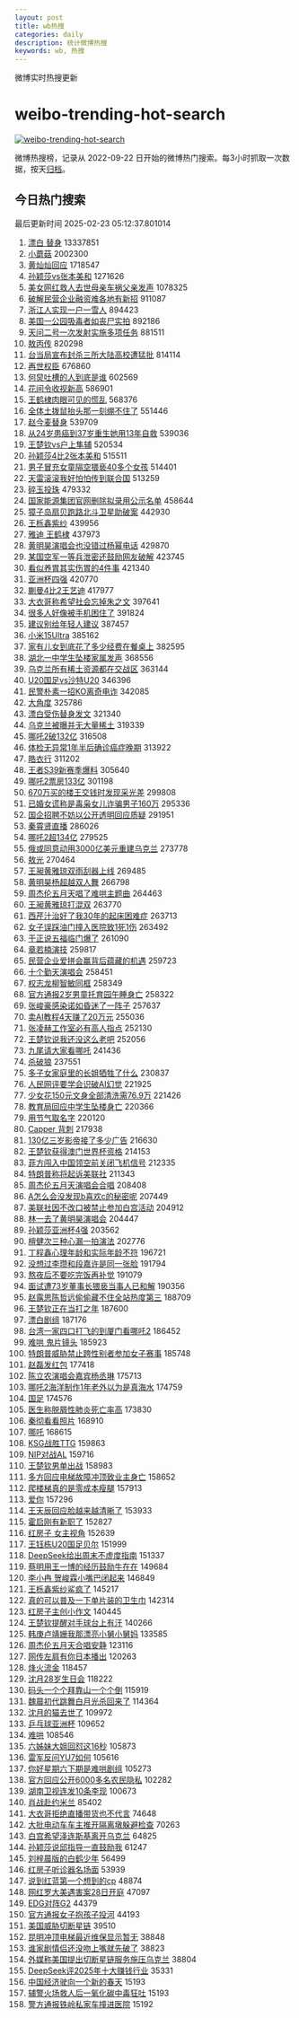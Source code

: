 ```yaml
---
layout: post
title: wb热搜
categories: daily
description: 统计微博热搜
keywords: wb, 热搜
---
```


微博实时热搜更新

# weibo-trending-hot-search

[![weibo-trending-hot-search](https://github.com/ameizi/weibo-trending-hot-search/actions/workflows/ci.yml/badge.svg)](https://github.com/ameizi/weibo-trending-hot-search/actions/workflows/ci.yml)

微博热搜榜，记录从 2022-09-22 日开始的微博热门搜索。每3小时抓取一次数据，按天[归档](./archives)。

## 今日热门搜索

<!-- BEGIN --> 
最后更新时间 2025-02-23 05:12:37.801014 
1. [漂白 替身](https://s.weibo.com/weibo?q=%E6%BC%82%E7%99%BD%20%E6%9B%BF%E8%BA%AB&t=31&band_rank=1&Refer=top) 13337851
1. [小蘑菇](https://s.weibo.com/weibo?q=%E5%B0%8F%E8%98%91%E8%8F%87&t=31&band_rank=1&Refer=top) 2002300
1. [黄灿灿回应](https://s.weibo.com/weibo?q=%23%E9%BB%84%E7%81%BF%E7%81%BF%E5%9B%9E%E5%BA%94%23&t=31&band_rank=1&Refer=top) 1718547
1. [孙颖莎vs张本美和](https://s.weibo.com/weibo?q=%23%E5%AD%99%E9%A2%96%E8%8E%8Evs%E5%BC%A0%E6%9C%AC%E7%BE%8E%E5%92%8C%23&t=31&band_rank=2&Refer=top) 1271626
1. [美女网红救人去世母亲车祸父亲发声](https://s.weibo.com/weibo?q=%23%E7%BE%8E%E5%A5%B3%E7%BD%91%E7%BA%A2%E6%95%91%E4%BA%BA%E5%8E%BB%E4%B8%96%E6%AF%8D%E4%BA%B2%E8%BD%A6%E7%A5%B8%E7%88%B6%E4%BA%B2%E5%8F%91%E5%A3%B0%23&t=31&band_rank=2&Refer=top) 1078325
1. [破解民营企业融资难各地有新招](https://s.weibo.com/weibo?q=%23%E7%A0%B4%E8%A7%A3%E6%B0%91%E8%90%A5%E4%BC%81%E4%B8%9A%E8%9E%8D%E8%B5%84%E9%9A%BE%E5%90%84%E5%9C%B0%E6%9C%89%E6%96%B0%E6%8B%9B%23&t=31&band_rank=3&Refer=top) 911087
1. [浙江人实现一户一雪人](https://s.weibo.com/weibo?q=%23%E6%B5%99%E6%B1%9F%E4%BA%BA%E5%AE%9E%E7%8E%B0%E4%B8%80%E6%88%B7%E4%B8%80%E9%9B%AA%E4%BA%BA%23&t=31&band_rank=4&Refer=top) 894423
1. [美国一公园吸毒者如丧尸实拍](https://s.weibo.com/weibo?q=%23%E7%BE%8E%E5%9B%BD%E4%B8%80%E5%85%AC%E5%9B%AD%E5%90%B8%E6%AF%92%E8%80%85%E5%A6%82%E4%B8%A7%E5%B0%B8%E5%AE%9E%E6%8B%8D%23&t=31&band_rank=2&Refer=top) 892186
1. [天问二号一次发射实施多项任务](https://s.weibo.com/weibo?q=%23%E5%A4%A9%E9%97%AE%E4%BA%8C%E5%8F%B7%E4%B8%80%E6%AC%A1%E5%8F%91%E5%B0%84%E5%AE%9E%E6%96%BD%E5%A4%9A%E9%A1%B9%E4%BB%BB%E5%8A%A1%23&t=31&band_rank=3&Refer=top) 881511
1. [敖丙传](https://s.weibo.com/weibo?q=%E6%95%96%E4%B8%99%E4%BC%A0&t=31&band_rank=4&Refer=top) 820298
1. [台当局宣布封杀三所大陆高校遭猛批](https://s.weibo.com/weibo?q=%23%E5%8F%B0%E5%BD%93%E5%B1%80%E5%AE%A3%E5%B8%83%E5%B0%81%E6%9D%80%E4%B8%89%E6%89%80%E5%A4%A7%E9%99%86%E9%AB%98%E6%A0%A1%E9%81%AD%E7%8C%9B%E6%89%B9%23&t=31&band_rank=5&Refer=top) 814114
1. [再世权臣](https://s.weibo.com/weibo?q=%E5%86%8D%E4%B8%96%E6%9D%83%E8%87%A3&t=31&band_rank=5&Refer=top) 676860
1. [何炅吐槽的人到底是谁](https://s.weibo.com/weibo?q=%E4%BD%95%E7%82%85%E5%90%90%E6%A7%BD%E7%9A%84%E4%BA%BA%E5%88%B0%E5%BA%95%E6%98%AF%E8%B0%81&t=31&band_rank=7&Refer=top) 602569
1. [花间令收视新高](https://s.weibo.com/weibo?q=%23%E8%8A%B1%E9%97%B4%E4%BB%A4%E6%94%B6%E8%A7%86%E6%96%B0%E9%AB%98%23&t=31&band_rank=7&Refer=top) 586901
1. [王鹤棣肉眼可见的慌乱](https://s.weibo.com/weibo?q=%E7%8E%8B%E9%B9%A4%E6%A3%A3%E8%82%89%E7%9C%BC%E5%8F%AF%E8%A7%81%E7%9A%84%E6%85%8C%E4%B9%B1&t=31&band_rank=8&Refer=top) 568376
1. [全体土拨鼠抬头那一刻绷不住了](https://s.weibo.com/weibo?q=%23%E5%85%A8%E4%BD%93%E5%9C%9F%E6%8B%A8%E9%BC%A0%E6%8A%AC%E5%A4%B4%E9%82%A3%E4%B8%80%E5%88%BB%E7%BB%B7%E4%B8%8D%E4%BD%8F%E4%BA%86%23&t=31&band_rank=10&Refer=top) 551446
1. [赵今麦替身](https://s.weibo.com/weibo?q=%E8%B5%B5%E4%BB%8A%E9%BA%A6%E6%9B%BF%E8%BA%AB&t=31&band_rank=4&Refer=top) 539709
1. [从24岁患癌到37岁重生她用13年自救](https://s.weibo.com/weibo?q=%23%E4%BB%8E24%E5%B2%81%E6%82%A3%E7%99%8C%E5%88%B037%E5%B2%81%E9%87%8D%E7%94%9F%E5%A5%B9%E7%94%A813%E5%B9%B4%E8%87%AA%E6%95%91%23&t=31&band_rank=8&Refer=top) 539036
1. [王楚钦vs户上隼辅](https://s.weibo.com/weibo?q=%23%E7%8E%8B%E6%A5%9A%E9%92%A6vs%E6%88%B7%E4%B8%8A%E9%9A%BC%E8%BE%85%23&t=31&band_rank=9&Refer=top) 520534
1. [孙颖莎4比2张本美和](https://s.weibo.com/weibo?q=%23%E5%AD%99%E9%A2%96%E8%8E%8E4%E6%AF%942%E5%BC%A0%E6%9C%AC%E7%BE%8E%E5%92%8C%23&t=31&band_rank=10&Refer=top) 515511
1. [男子冒充女童隔空猥亵40多个女孩](https://s.weibo.com/weibo?q=%23%E7%94%B7%E5%AD%90%E5%86%92%E5%85%85%E5%A5%B3%E7%AB%A5%E9%9A%94%E7%A9%BA%E7%8C%A5%E4%BA%B540%E5%A4%9A%E4%B8%AA%E5%A5%B3%E5%AD%A9%23&t=31&band_rank=11&Refer=top) 514401
1. [天雷滚滚我好怕怕传到联合国](https://s.weibo.com/weibo?q=%23%E5%A4%A9%E9%9B%B7%E6%BB%9A%E6%BB%9A%E6%88%91%E5%A5%BD%E6%80%95%E6%80%95%E4%BC%A0%E5%88%B0%E8%81%94%E5%90%88%E5%9B%BD%23&t=31&band_rank=12&Refer=top) 513259
1. [碎玉投珠](https://s.weibo.com/weibo?q=%E7%A2%8E%E7%8E%89%E6%8A%95%E7%8F%A0&t=31&band_rank=9&Refer=top) 479332
1. [国家能源集团官网删除拟录用公示名单](https://s.weibo.com/weibo?q=%23%E5%9B%BD%E5%AE%B6%E8%83%BD%E6%BA%90%E9%9B%86%E5%9B%A2%E5%AE%98%E7%BD%91%E5%88%A0%E9%99%A4%E6%8B%9F%E5%BD%95%E7%94%A8%E5%85%AC%E7%A4%BA%E5%90%8D%E5%8D%95%23&t=31&band_rank=1&Refer=top) 458644
1. [獐子岛扇贝跑路北斗卫星助破案](https://s.weibo.com/weibo?q=%23%E7%8D%90%E5%AD%90%E5%B2%9B%E6%89%87%E8%B4%9D%E8%B7%91%E8%B7%AF%E5%8C%97%E6%96%97%E5%8D%AB%E6%98%9F%E5%8A%A9%E7%A0%B4%E6%A1%88%23&t=31&band_rank=10&Refer=top) 442930
1. [王栎鑫紫纱](https://s.weibo.com/weibo?q=%E7%8E%8B%E6%A0%8E%E9%91%AB%E7%B4%AB%E7%BA%B1&t=31&band_rank=11&Refer=top) 439956
1. [雅迪 王鹤棣](https://s.weibo.com/weibo?q=%E9%9B%85%E8%BF%AA%20%E7%8E%8B%E9%B9%A4%E6%A3%A3&t=31&band_rank=13&Refer=top) 437973
1. [黄明昊演唱会也没错过杨幂电话](https://s.weibo.com/weibo?q=%E9%BB%84%E6%98%8E%E6%98%8A%E6%BC%94%E5%94%B1%E4%BC%9A%E4%B9%9F%E6%B2%A1%E9%94%99%E8%BF%87%E6%9D%A8%E5%B9%82%E7%94%B5%E8%AF%9D&t=31&band_rank=12&Refer=top) 429870
1. [某国空军一等兵泄密还鼓励网友破解](https://s.weibo.com/weibo?q=%23%E6%9F%90%E5%9B%BD%E7%A9%BA%E5%86%9B%E4%B8%80%E7%AD%89%E5%85%B5%E6%B3%84%E5%AF%86%E8%BF%98%E9%BC%93%E5%8A%B1%E7%BD%91%E5%8F%8B%E7%A0%B4%E8%A7%A3%23&t=31&band_rank=5&Refer=top) 423745
1. [看似养胃其实伤胃的4件事](https://s.weibo.com/weibo?q=%23%E7%9C%8B%E4%BC%BC%E5%85%BB%E8%83%83%E5%85%B6%E5%AE%9E%E4%BC%A4%E8%83%83%E7%9A%844%E4%BB%B6%E4%BA%8B%23&t=31&band_rank=2&Refer=top) 421340
1. [亚洲杯四强](https://s.weibo.com/weibo?q=%E4%BA%9A%E6%B4%B2%E6%9D%AF%E5%9B%9B%E5%BC%BA&t=31&band_rank=13&Refer=top) 420770
1. [蒯曼4比2王艺迪](https://s.weibo.com/weibo?q=%23%E8%92%AF%E6%9B%BC4%E6%AF%942%E7%8E%8B%E8%89%BA%E8%BF%AA%23&t=31&band_rank=14&Refer=top) 417977
1. [大衣哥称希望社会忘掉朱之文](https://s.weibo.com/weibo?q=%23%E5%A4%A7%E8%A1%A3%E5%93%A5%E7%A7%B0%E5%B8%8C%E6%9C%9B%E7%A4%BE%E4%BC%9A%E5%BF%98%E6%8E%89%E6%9C%B1%E4%B9%8B%E6%96%87%23&t=31&band_rank=14&Refer=top) 397641
1. [很多人好像被手机困住了](https://s.weibo.com/weibo?q=%23%E5%BE%88%E5%A4%9A%E4%BA%BA%E5%A5%BD%E5%83%8F%E8%A2%AB%E6%89%8B%E6%9C%BA%E5%9B%B0%E4%BD%8F%E4%BA%86%23&t=31&band_rank=15&Refer=top) 391824
1. [建议别给年轻人建议](https://s.weibo.com/weibo?q=%23%E5%BB%BA%E8%AE%AE%E5%88%AB%E7%BB%99%E5%B9%B4%E8%BD%BB%E4%BA%BA%E5%BB%BA%E8%AE%AE%23&t=31&band_rank=15&Refer=top) 387457
1. [小米15Ultra](https://s.weibo.com/weibo?q=%E5%B0%8F%E7%B1%B315Ultra&t=31&band_rank=16&Refer=top) 385162
1. [家有儿女到底花了多少经费在餐桌上](https://s.weibo.com/weibo?q=%23%E5%AE%B6%E6%9C%89%E5%84%BF%E5%A5%B3%E5%88%B0%E5%BA%95%E8%8A%B1%E4%BA%86%E5%A4%9A%E5%B0%91%E7%BB%8F%E8%B4%B9%E5%9C%A8%E9%A4%90%E6%A1%8C%E4%B8%8A%23&t=31&band_rank=16&Refer=top) 382595
1. [湖北一中学生坠楼家属发声](https://s.weibo.com/weibo?q=%23%E6%B9%96%E5%8C%97%E4%B8%80%E4%B8%AD%E5%AD%A6%E7%94%9F%E5%9D%A0%E6%A5%BC%E5%AE%B6%E5%B1%9E%E5%8F%91%E5%A3%B0%23&t=31&band_rank=17&Refer=top) 368556
1. [乌克兰所有稀土资源都在交战区](https://s.weibo.com/weibo?q=%23%E4%B9%8C%E5%85%8B%E5%85%B0%E6%89%80%E6%9C%89%E7%A8%80%E5%9C%9F%E8%B5%84%E6%BA%90%E9%83%BD%E5%9C%A8%E4%BA%A4%E6%88%98%E5%8C%BA%23&t=31&band_rank=18&Refer=top) 363144
1. [U20国足vs沙特U20](https://s.weibo.com/weibo?q=%23U20%E5%9B%BD%E8%B6%B3vs%E6%B2%99%E7%89%B9U20%23&t=31&band_rank=6&Refer=top) 346396
1. [民警朴素一招KO离奇电诈](https://s.weibo.com/weibo?q=%23%E6%B0%91%E8%AD%A6%E6%9C%B4%E7%B4%A0%E4%B8%80%E6%8B%9BKO%E7%A6%BB%E5%A5%87%E7%94%B5%E8%AF%88%23&t=31&band_rank=19&Refer=top) 342085
1. [大角度](https://s.weibo.com/weibo?q=%E5%A4%A7%E8%A7%92%E5%BA%A6&t=31&band_rank=20&Refer=top) 325786
1. [漂白受伤替身发文](https://s.weibo.com/weibo?q=%23%E6%BC%82%E7%99%BD%E5%8F%97%E4%BC%A4%E6%9B%BF%E8%BA%AB%E5%8F%91%E6%96%87%23&t=31&band_rank=21&Refer=top) 321340
1. [乌克兰被曝并无大量稀土](https://s.weibo.com/weibo?q=%23%E4%B9%8C%E5%85%8B%E5%85%B0%E8%A2%AB%E6%9B%9D%E5%B9%B6%E6%97%A0%E5%A4%A7%E9%87%8F%E7%A8%80%E5%9C%9F%23&t=31&band_rank=17&Refer=top) 319339
1. [哪吒2破132亿](https://s.weibo.com/weibo?q=%23%E5%93%AA%E5%90%922%E7%A0%B4132%E4%BA%BF%23&t=31&band_rank=7&Refer=top) 316508
1. [体检无异常1年半后确诊癌症晚期](https://s.weibo.com/weibo?q=%23%E4%BD%93%E6%A3%80%E6%97%A0%E5%BC%82%E5%B8%B81%E5%B9%B4%E5%8D%8A%E5%90%8E%E7%A1%AE%E8%AF%8A%E7%99%8C%E7%97%87%E6%99%9A%E6%9C%9F%23&t=31&band_rank=32&Refer=top) 313922
1. [皓衣行](https://s.weibo.com/weibo?q=%E7%9A%93%E8%A1%A3%E8%A1%8C&t=31&band_rank=8&Refer=top) 311202
1. [王者S39新赛季爆料](https://s.weibo.com/weibo?q=%23%E7%8E%8B%E8%80%85S39%E6%96%B0%E8%B5%9B%E5%AD%A3%E7%88%86%E6%96%99%23&t=31&band_rank=23&Refer=top) 305640
1. [哪吒2票房133亿](https://s.weibo.com/weibo?q=%23%E5%93%AA%E5%90%922%E7%A5%A8%E6%88%BF133%E4%BA%BF%23&t=31&band_rank=24&Refer=top) 301198
1. [670万买的楼王交钱时发现采光差](https://s.weibo.com/weibo?q=%23670%E4%B8%87%E4%B9%B0%E7%9A%84%E6%A5%BC%E7%8E%8B%E4%BA%A4%E9%92%B1%E6%97%B6%E5%8F%91%E7%8E%B0%E9%87%87%E5%85%89%E5%B7%AE%23&t=31&band_rank=45&Refer=top) 299808
1. [已婚女谎称是毒枭女儿诈骗男子160万](https://s.weibo.com/weibo?q=%23%E5%B7%B2%E5%A9%9A%E5%A5%B3%E8%B0%8E%E7%A7%B0%E6%98%AF%E6%AF%92%E6%9E%AD%E5%A5%B3%E5%84%BF%E8%AF%88%E9%AA%97%E7%94%B7%E5%AD%90160%E4%B8%87%23&t=31&band_rank=19&Refer=top) 295336
1. [国企招聘不妨以公开透明回应质疑](https://s.weibo.com/weibo?q=%23%E5%9B%BD%E4%BC%81%E6%8B%9B%E8%81%98%E4%B8%8D%E5%A6%A8%E4%BB%A5%E5%85%AC%E5%BC%80%E9%80%8F%E6%98%8E%E5%9B%9E%E5%BA%94%E8%B4%A8%E7%96%91%23&t=31&band_rank=20&Refer=top) 291951
1. [秦霄贤直播](https://s.weibo.com/weibo?q=%E7%A7%A6%E9%9C%84%E8%B4%A4%E7%9B%B4%E6%92%AD&t=31&band_rank=21&Refer=top) 286026
1. [哪吒2超134亿](https://s.weibo.com/weibo?q=%23%E5%93%AA%E5%90%922%E8%B6%85134%E4%BA%BF%23&t=31&band_rank=23&Refer=top) 279525
1. [俄或同意动用3000亿美元重建乌克兰](https://s.weibo.com/weibo?q=%23%E4%BF%84%E6%88%96%E5%90%8C%E6%84%8F%E5%8A%A8%E7%94%A83000%E4%BA%BF%E7%BE%8E%E5%85%83%E9%87%8D%E5%BB%BA%E4%B9%8C%E5%85%8B%E5%85%B0%23&t=31&band_rank=9&Refer=top) 273778
1. [敖光](https://s.weibo.com/weibo?q=%E6%95%96%E5%85%89&t=31&band_rank=4&Refer=top) 270464
1. [王昶黄雅琼双雨刮器上线](https://s.weibo.com/weibo?q=%23%E7%8E%8B%E6%98%B6%E9%BB%84%E9%9B%85%E7%90%BC%E5%8F%8C%E9%9B%A8%E5%88%AE%E5%99%A8%E4%B8%8A%E7%BA%BF%23&t=31&band_rank=25&Refer=top) 269485
1. [黄明昊杨超越双人舞](https://s.weibo.com/weibo?q=%23%E9%BB%84%E6%98%8E%E6%98%8A%E6%9D%A8%E8%B6%85%E8%B6%8A%E5%8F%8C%E4%BA%BA%E8%88%9E%23&t=31&band_rank=26&Refer=top) 266798
1. [周杰伦五月天唱了难哄主题曲](https://s.weibo.com/weibo?q=%23%E5%91%A8%E6%9D%B0%E4%BC%A6%E4%BA%94%E6%9C%88%E5%A4%A9%E5%94%B1%E4%BA%86%E9%9A%BE%E5%93%84%E4%B8%BB%E9%A2%98%E6%9B%B2%23&t=31&band_rank=27&Refer=top) 264463
1. [王昶黄雅琼打混双](https://s.weibo.com/weibo?q=%23%E7%8E%8B%E6%98%B6%E9%BB%84%E9%9B%85%E7%90%BC%E6%89%93%E6%B7%B7%E5%8F%8C%23&t=31&band_rank=25&Refer=top) 263770
1. [西芹汁治好了我30年的起床困难症](https://s.weibo.com/weibo?q=%23%E8%A5%BF%E8%8A%B9%E6%B1%81%E6%B2%BB%E5%A5%BD%E4%BA%86%E6%88%9130%E5%B9%B4%E7%9A%84%E8%B5%B7%E5%BA%8A%E5%9B%B0%E9%9A%BE%E7%97%87%23&t=31&band_rank=26&Refer=top) 263713
1. [女子误踩油门撞入医院致1死1伤](https://s.weibo.com/weibo?q=%23%E5%A5%B3%E5%AD%90%E8%AF%AF%E8%B8%A9%E6%B2%B9%E9%97%A8%E6%92%9E%E5%85%A5%E5%8C%BB%E9%99%A2%E8%87%B41%E6%AD%BB1%E4%BC%A4%23&t=31&band_rank=5&Refer=top) 263492
1. [于正说五福临门爆了](https://s.weibo.com/weibo?q=%23%E4%BA%8E%E6%AD%A3%E8%AF%B4%E4%BA%94%E7%A6%8F%E4%B8%B4%E9%97%A8%E7%88%86%E4%BA%86%23&t=31&band_rank=11&Refer=top) 261090
1. [章若楠演技](https://s.weibo.com/weibo?q=%E7%AB%A0%E8%8B%A5%E6%A5%A0%E6%BC%94%E6%8A%80&t=31&band_rank=12&Refer=top) 259817
1. [民营企业爱拼会赢背后蕴藏的机遇](https://s.weibo.com/weibo?q=%23%E6%B0%91%E8%90%A5%E4%BC%81%E4%B8%9A%E7%88%B1%E6%8B%BC%E4%BC%9A%E8%B5%A2%E8%83%8C%E5%90%8E%E8%95%B4%E8%97%8F%E7%9A%84%E6%9C%BA%E9%81%87%23&t=31&band_rank=13&Refer=top) 259723
1. [十个勤天演唱会](https://s.weibo.com/weibo?q=%E5%8D%81%E4%B8%AA%E5%8B%A4%E5%A4%A9%E6%BC%94%E5%94%B1%E4%BC%9A&t=31&band_rank=29&Refer=top) 258451
1. [权志龙柳智敏同框](https://s.weibo.com/weibo?q=%23%E6%9D%83%E5%BF%97%E9%BE%99%E6%9F%B3%E6%99%BA%E6%95%8F%E5%90%8C%E6%A1%86%23&t=31&band_rank=14&Refer=top) 258349
1. [官方通报2岁男童托育园午睡身亡](https://s.weibo.com/weibo?q=%23%E5%AE%98%E6%96%B9%E9%80%9A%E6%8A%A52%E5%B2%81%E7%94%B7%E7%AB%A5%E6%89%98%E8%82%B2%E5%9B%AD%E5%8D%88%E7%9D%A1%E8%BA%AB%E4%BA%A1%23&t=31&band_rank=15&Refer=top) 258322
1. [张峻豪感染诺如昏迷了一阵子](https://s.weibo.com/weibo?q=%23%E5%BC%A0%E5%B3%BB%E8%B1%AA%E6%84%9F%E6%9F%93%E8%AF%BA%E5%A6%82%E6%98%8F%E8%BF%B7%E4%BA%86%E4%B8%80%E9%98%B5%E5%AD%90%23&t=31&band_rank=16&Refer=top) 257637
1. [卖AI教程4天赚了20万元](https://s.weibo.com/weibo?q=%23%E5%8D%96AI%E6%95%99%E7%A8%8B4%E5%A4%A9%E8%B5%9A%E4%BA%8620%E4%B8%87%E5%85%83%23&t=31&band_rank=17&Refer=top) 255036
1. [张凌赫工作室必有高人指点](https://s.weibo.com/weibo?q=%E5%BC%A0%E5%87%8C%E8%B5%AB%E5%B7%A5%E4%BD%9C%E5%AE%A4%E5%BF%85%E6%9C%89%E9%AB%98%E4%BA%BA%E6%8C%87%E7%82%B9&t=31&band_rank=24&Refer=top) 252130
1. [王楚钦说我还没这么老吧](https://s.weibo.com/weibo?q=%23%E7%8E%8B%E6%A5%9A%E9%92%A6%E8%AF%B4%E6%88%91%E8%BF%98%E6%B2%A1%E8%BF%99%E4%B9%88%E8%80%81%E5%90%A7%23&t=31&band_rank=18&Refer=top) 252056
1. [九尾请大家看哪吒](https://s.weibo.com/weibo?q=%E4%B9%9D%E5%B0%BE%E8%AF%B7%E5%A4%A7%E5%AE%B6%E7%9C%8B%E5%93%AA%E5%90%92&t=31&band_rank=29&Refer=top) 241436
1. [杀破狼](https://s.weibo.com/weibo?q=%E6%9D%80%E7%A0%B4%E7%8B%BC&t=31&band_rank=28&Refer=top) 237551
1. [多子女家庭里的长姐牺牲了什么](https://s.weibo.com/weibo?q=%23%E5%A4%9A%E5%AD%90%E5%A5%B3%E5%AE%B6%E5%BA%AD%E9%87%8C%E7%9A%84%E9%95%BF%E5%A7%90%E7%89%BA%E7%89%B2%E4%BA%86%E4%BB%80%E4%B9%88%23&t=31&band_rank=30&Refer=top) 230837
1. [人民网评要学会识破AI幻觉](https://s.weibo.com/weibo?q=%23%E4%BA%BA%E6%B0%91%E7%BD%91%E8%AF%84%E8%A6%81%E5%AD%A6%E4%BC%9A%E8%AF%86%E7%A0%B4AI%E5%B9%BB%E8%A7%89%23&t=31&band_rank=30&Refer=top) 221925
1. [少女花150元文身全部清洗需76.9万](https://s.weibo.com/weibo?q=%23%E5%B0%91%E5%A5%B3%E8%8A%B1150%E5%85%83%E6%96%87%E8%BA%AB%E5%85%A8%E9%83%A8%E6%B8%85%E6%B4%97%E9%9C%8076.9%E4%B8%87%23&t=31&band_rank=22&Refer=top) 221426
1. [教育局回应中学生坠楼身亡](https://s.weibo.com/weibo?q=%23%E6%95%99%E8%82%B2%E5%B1%80%E5%9B%9E%E5%BA%94%E4%B8%AD%E5%AD%A6%E7%94%9F%E5%9D%A0%E6%A5%BC%E8%BA%AB%E4%BA%A1%23&t=31&band_rank=32&Refer=top) 220366
1. [用节气取名字](https://s.weibo.com/weibo?q=%23%E7%94%A8%E8%8A%82%E6%B0%94%E5%8F%96%E5%90%8D%E5%AD%97%23&t=31&band_rank=33&Refer=top) 220120
1. [Capper 背刺](https://s.weibo.com/weibo?q=Capper%20%E8%83%8C%E5%88%BA&t=31&band_rank=21&Refer=top) 217938
1. [130亿三岁影帝接了多少广告](https://s.weibo.com/weibo?q=%23130%E4%BA%BF%E4%B8%89%E5%B2%81%E5%BD%B1%E5%B8%9D%E6%8E%A5%E4%BA%86%E5%A4%9A%E5%B0%91%E5%B9%BF%E5%91%8A%23&t=31&band_rank=35&Refer=top) 216630
1. [王楚钦获得澳门世界杯资格](https://s.weibo.com/weibo?q=%23%E7%8E%8B%E6%A5%9A%E9%92%A6%E8%8E%B7%E5%BE%97%E6%BE%B3%E9%97%A8%E4%B8%96%E7%95%8C%E6%9D%AF%E8%B5%84%E6%A0%BC%23&t=31&band_rank=34&Refer=top) 214153
1. [菲方闯入中国领空前关闭飞机信号](https://s.weibo.com/weibo?q=%23%E8%8F%B2%E6%96%B9%E9%97%AF%E5%85%A5%E4%B8%AD%E5%9B%BD%E9%A2%86%E7%A9%BA%E5%89%8D%E5%85%B3%E9%97%AD%E9%A3%9E%E6%9C%BA%E4%BF%A1%E5%8F%B7%23&t=31&band_rank=19&Refer=top) 212335
1. [特朗普称将起诉美联社](https://s.weibo.com/weibo?q=%23%E7%89%B9%E6%9C%97%E6%99%AE%E7%A7%B0%E5%B0%86%E8%B5%B7%E8%AF%89%E7%BE%8E%E8%81%94%E7%A4%BE%23&t=31&band_rank=36&Refer=top) 211343
1. [周杰伦五月天演唱会合唱](https://s.weibo.com/weibo?q=%23%E5%91%A8%E6%9D%B0%E4%BC%A6%E4%BA%94%E6%9C%88%E5%A4%A9%E6%BC%94%E5%94%B1%E4%BC%9A%E5%90%88%E5%94%B1%23&t=31&band_rank=37&Refer=top) 208408
1. [A怎么会没发现b喜欢c的秘密呢](https://s.weibo.com/weibo?q=%23A%E6%80%8E%E4%B9%88%E4%BC%9A%E6%B2%A1%E5%8F%91%E7%8E%B0b%E5%96%9C%E6%AC%A2c%E7%9A%84%E7%A7%98%E5%AF%86%E5%91%A2%23&t=31&band_rank=36&Refer=top) 207449
1. [美联社因不改口被禁止参加白宫活动](https://s.weibo.com/weibo?q=%23%E7%BE%8E%E8%81%94%E7%A4%BE%E5%9B%A0%E4%B8%8D%E6%94%B9%E5%8F%A3%E8%A2%AB%E7%A6%81%E6%AD%A2%E5%8F%82%E5%8A%A0%E7%99%BD%E5%AE%AB%E6%B4%BB%E5%8A%A8%23&t=31&band_rank=38&Refer=top) 204912
1. [林一去了黄明昊演唱会](https://s.weibo.com/weibo?q=%23%E6%9E%97%E4%B8%80%E5%8E%BB%E4%BA%86%E9%BB%84%E6%98%8E%E6%98%8A%E6%BC%94%E5%94%B1%E4%BC%9A%23&t=31&band_rank=35&Refer=top) 204447
1. [孙颖莎亚洲杯4强](https://s.weibo.com/weibo?q=%23%E5%AD%99%E9%A2%96%E8%8E%8E%E4%BA%9A%E6%B4%B2%E6%9D%AF4%E5%BC%BA%23&t=31&band_rank=39&Refer=top) 203562
1. [檀健次三种心漏一拍演法](https://s.weibo.com/weibo?q=%E6%AA%80%E5%81%A5%E6%AC%A1%E4%B8%89%E7%A7%8D%E5%BF%83%E6%BC%8F%E4%B8%80%E6%8B%8D%E6%BC%94%E6%B3%95&t=31&band_rank=40&Refer=top) 202776
1. [丁程鑫心理年龄和实际年龄不符](https://s.weibo.com/weibo?q=%E4%B8%81%E7%A8%8B%E9%91%AB%E5%BF%83%E7%90%86%E5%B9%B4%E9%BE%84%E5%92%8C%E5%AE%9E%E9%99%85%E5%B9%B4%E9%BE%84%E4%B8%8D%E7%AC%A6&t=31&band_rank=37&Refer=top) 196721
1. [没想过李瓒和段嘉许是同一张脸](https://s.weibo.com/weibo?q=%E6%B2%A1%E6%83%B3%E8%BF%87%E6%9D%8E%E7%93%92%E5%92%8C%E6%AE%B5%E5%98%89%E8%AE%B8%E6%98%AF%E5%90%8C%E4%B8%80%E5%BC%A0%E8%84%B8&t=31&band_rank=41&Refer=top) 191794
1. [熬夜后不要吃完饭再补觉](https://s.weibo.com/weibo?q=%23%E7%86%AC%E5%A4%9C%E5%90%8E%E4%B8%8D%E8%A6%81%E5%90%83%E5%AE%8C%E9%A5%AD%E5%86%8D%E8%A1%A5%E8%A7%89%23&t=31&band_rank=38&Refer=top) 191079
1. [面试遭73岁董事长猥亵当事人已和解](https://s.weibo.com/weibo?q=%23%E9%9D%A2%E8%AF%95%E9%81%AD73%E5%B2%81%E8%91%A3%E4%BA%8B%E9%95%BF%E7%8C%A5%E4%BA%B5%E5%BD%93%E4%BA%8B%E4%BA%BA%E5%B7%B2%E5%92%8C%E8%A7%A3%23&t=31&band_rank=20&Refer=top) 190356
1. [赵露思陈哲远偷偷藏不住全站热度第三](https://s.weibo.com/weibo?q=%23%E8%B5%B5%E9%9C%B2%E6%80%9D%E9%99%88%E5%93%B2%E8%BF%9C%E5%81%B7%E5%81%B7%E8%97%8F%E4%B8%8D%E4%BD%8F%E5%85%A8%E7%AB%99%E7%83%AD%E5%BA%A6%E7%AC%AC%E4%B8%89%23&t=31&band_rank=23&Refer=top) 188709
1. [王楚钦正在当打之年](https://s.weibo.com/weibo?q=%23%E7%8E%8B%E6%A5%9A%E9%92%A6%E6%AD%A3%E5%9C%A8%E5%BD%93%E6%89%93%E4%B9%8B%E5%B9%B4%23&t=31&band_rank=25&Refer=top) 187600
1. [漂白剧组](https://s.weibo.com/weibo?q=%E6%BC%82%E7%99%BD%E5%89%A7%E7%BB%84&t=31&band_rank=26&Refer=top) 187176
1. [台湾一家四口打飞的到厦门看哪吒2](https://s.weibo.com/weibo?q=%23%E5%8F%B0%E6%B9%BE%E4%B8%80%E5%AE%B6%E5%9B%9B%E5%8F%A3%E6%89%93%E9%A3%9E%E7%9A%84%E5%88%B0%E5%8E%A6%E9%97%A8%E7%9C%8B%E5%93%AA%E5%90%922%23&t=31&band_rank=27&Refer=top) 186452
1. [难哄 鬼片镜头](https://s.weibo.com/weibo?q=%E9%9A%BE%E5%93%84%20%E9%AC%BC%E7%89%87%E9%95%9C%E5%A4%B4&t=31&band_rank=28&Refer=top) 185923
1. [特朗普威胁禁止跨性别者参加女子赛事](https://s.weibo.com/weibo?q=%23%E7%89%B9%E6%9C%97%E6%99%AE%E5%A8%81%E8%83%81%E7%A6%81%E6%AD%A2%E8%B7%A8%E6%80%A7%E5%88%AB%E8%80%85%E5%8F%82%E5%8A%A0%E5%A5%B3%E5%AD%90%E8%B5%9B%E4%BA%8B%23&t=31&band_rank=29&Refer=top) 185748
1. [赵磊发红包](https://s.weibo.com/weibo?q=%23%E8%B5%B5%E7%A3%8A%E5%8F%91%E7%BA%A2%E5%8C%85%23&t=31&band_rank=40&Refer=top) 177418
1. [陈立农演唱会嘉宾杨丞琳](https://s.weibo.com/weibo?q=%E9%99%88%E7%AB%8B%E5%86%9C%E6%BC%94%E5%94%B1%E4%BC%9A%E5%98%89%E5%AE%BE%E6%9D%A8%E4%B8%9E%E7%90%B3&t=31&band_rank=41&Refer=top) 175713
1. [哪吒2海洋制作1年老外以为是真海水](https://s.weibo.com/weibo?q=%23%E5%93%AA%E5%90%922%E6%B5%B7%E6%B4%8B%E5%88%B6%E4%BD%9C1%E5%B9%B4%E8%80%81%E5%A4%96%E4%BB%A5%E4%B8%BA%E6%98%AF%E7%9C%9F%E6%B5%B7%E6%B0%B4%23&t=31&band_rank=42&Refer=top) 174759
1. [国足](https://s.weibo.com/weibo?q=%E5%9B%BD%E8%B6%B3&t=31&band_rank=30&Refer=top) 174576
1. [医生称脱屑性肺炎死亡率高](https://s.weibo.com/weibo?q=%23%E5%8C%BB%E7%94%9F%E7%A7%B0%E8%84%B1%E5%B1%91%E6%80%A7%E8%82%BA%E7%82%8E%E6%AD%BB%E4%BA%A1%E7%8E%87%E9%AB%98%23&t=31&band_rank=31&Refer=top) 173830
1. [秦彻看看照片](https://s.weibo.com/weibo?q=%E7%A7%A6%E5%BD%BB%E7%9C%8B%E7%9C%8B%E7%85%A7%E7%89%87&t=31&band_rank=43&Refer=top) 168910
1. [哪吒](https://s.weibo.com/weibo?q=%E5%93%AA%E5%90%92&t=31&band_rank=44&Refer=top) 168615
1. [KSG战胜TTG](https://s.weibo.com/weibo?q=%23KSG%E6%88%98%E8%83%9CTTG%23&t=31&band_rank=46&Refer=top) 159863
1. [NIP对战AL](https://s.weibo.com/weibo?q=%23NIP%E5%AF%B9%E6%88%98AL%23&t=31&band_rank=42&Refer=top) 159716
1. [王楚钦男单出战](https://s.weibo.com/weibo?q=%23%E7%8E%8B%E6%A5%9A%E9%92%A6%E7%94%B7%E5%8D%95%E5%87%BA%E6%88%98%23&t=31&band_rank=47&Refer=top) 158983
1. [多方回应电梯故障冲顶致业主身亡](https://s.weibo.com/weibo?q=%23%E5%A4%9A%E6%96%B9%E5%9B%9E%E5%BA%94%E7%94%B5%E6%A2%AF%E6%95%85%E9%9A%9C%E5%86%B2%E9%A1%B6%E8%87%B4%E4%B8%9A%E4%B8%BB%E8%BA%AB%E4%BA%A1%23&t=31&band_rank=48&Refer=top) 158652
1. [爬楼梯真的是零成本瘦腿](https://s.weibo.com/weibo?q=%23%E7%88%AC%E6%A5%BC%E6%A2%AF%E7%9C%9F%E7%9A%84%E6%98%AF%E9%9B%B6%E6%88%90%E6%9C%AC%E7%98%A6%E8%85%BF%23&t=31&band_rank=33&Refer=top) 157913
1. [爱你](https://s.weibo.com/weibo?q=%E7%88%B1%E4%BD%A0&t=31&band_rank=34&Refer=top) 157296
1. [王天辰回应脸越来越清晰了](https://s.weibo.com/weibo?q=%E7%8E%8B%E5%A4%A9%E8%BE%B0%E5%9B%9E%E5%BA%94%E8%84%B8%E8%B6%8A%E6%9D%A5%E8%B6%8A%E6%B8%85%E6%99%B0%E4%BA%86&t=31&band_rank=45&Refer=top) 153933
1. [霍启刚有新职了](https://s.weibo.com/weibo?q=%23%E9%9C%8D%E5%90%AF%E5%88%9A%E6%9C%89%E6%96%B0%E8%81%8C%E4%BA%86%23&t=31&band_rank=35&Refer=top) 152827
1. [红房子 女主视角](https://s.weibo.com/weibo?q=%E7%BA%A2%E6%88%BF%E5%AD%90%20%E5%A5%B3%E4%B8%BB%E8%A7%86%E8%A7%92&t=31&band_rank=50&Refer=top) 152639
1. [王钰栋U20国足贝尔](https://s.weibo.com/weibo?q=%23%E7%8E%8B%E9%92%B0%E6%A0%8BU20%E5%9B%BD%E8%B6%B3%E8%B4%9D%E5%B0%94%23&t=31&band_rank=36&Refer=top) 151999
1. [DeepSeek给出周末不虚度指南](https://s.weibo.com/weibo?q=%23DeepSeek%E7%BB%99%E5%87%BA%E5%91%A8%E6%9C%AB%E4%B8%8D%E8%99%9A%E5%BA%A6%E6%8C%87%E5%8D%97%23&t=31&band_rank=37&Refer=top) 151337
1. [蔡明用王一博的经历鼓励牛在在](https://s.weibo.com/weibo?q=%23%E8%94%A1%E6%98%8E%E7%94%A8%E7%8E%8B%E4%B8%80%E5%8D%9A%E7%9A%84%E7%BB%8F%E5%8E%86%E9%BC%93%E5%8A%B1%E7%89%9B%E5%9C%A8%E5%9C%A8%23&t=31&band_rank=38&Refer=top) 149684
1. [李小冉 贺峻霖小嘴巴闭起来](https://s.weibo.com/weibo?q=%E6%9D%8E%E5%B0%8F%E5%86%89%20%E8%B4%BA%E5%B3%BB%E9%9C%96%E5%B0%8F%E5%98%B4%E5%B7%B4%E9%97%AD%E8%B5%B7%E6%9D%A5&t=31&band_rank=46&Refer=top) 146849
1. [王栎鑫紫纱鲨疯了](https://s.weibo.com/weibo?q=%23%E7%8E%8B%E6%A0%8E%E9%91%AB%E7%B4%AB%E7%BA%B1%E9%B2%A8%E7%96%AF%E4%BA%86%23&t=31&band_rank=47&Refer=top) 145217
1. [真的可以普及一下单片装的卫生巾](https://s.weibo.com/weibo?q=%23%E7%9C%9F%E7%9A%84%E5%8F%AF%E4%BB%A5%E6%99%AE%E5%8F%8A%E4%B8%80%E4%B8%8B%E5%8D%95%E7%89%87%E8%A3%85%E7%9A%84%E5%8D%AB%E7%94%9F%E5%B7%BE%23&t=31&band_rank=39&Refer=top) 142314
1. [红房子主创小作文](https://s.weibo.com/weibo?q=%E7%BA%A2%E6%88%BF%E5%AD%90%E4%B8%BB%E5%88%9B%E5%B0%8F%E4%BD%9C%E6%96%87&t=31&band_rank=49&Refer=top) 140445
1. [王楚钦提醒对手球台上有汗](https://s.weibo.com/weibo?q=%E7%8E%8B%E6%A5%9A%E9%92%A6%E6%8F%90%E9%86%92%E5%AF%B9%E6%89%8B%E7%90%83%E5%8F%B0%E4%B8%8A%E6%9C%89%E6%B1%97&t=31&band_rank=50&Refer=top) 140266
1. [韩庚卢靖姗我那漂亮小舅小舅妈](https://s.weibo.com/weibo?q=%E9%9F%A9%E5%BA%9A%E5%8D%A2%E9%9D%96%E5%A7%97%E6%88%91%E9%82%A3%E6%BC%82%E4%BA%AE%E5%B0%8F%E8%88%85%E5%B0%8F%E8%88%85%E5%A6%88&t=31&band_rank=40&Refer=top) 133585
1. [周杰伦五月天合唱安静](https://s.weibo.com/weibo?q=%23%E5%91%A8%E6%9D%B0%E4%BC%A6%E4%BA%94%E6%9C%88%E5%A4%A9%E5%90%88%E5%94%B1%E5%AE%89%E9%9D%99%23&t=31&band_rank=41&Refer=top) 123116
1. [网传左肩有你日本播出](https://s.weibo.com/weibo?q=%23%E7%BD%91%E4%BC%A0%E5%B7%A6%E8%82%A9%E6%9C%89%E4%BD%A0%E6%97%A5%E6%9C%AC%E6%92%AD%E5%87%BA%23&t=31&band_rank=42&Refer=top) 120263
1. [烽火流金](https://s.weibo.com/weibo?q=%E7%83%BD%E7%81%AB%E6%B5%81%E9%87%91&t=31&band_rank=43&Refer=top) 118457
1. [沈月28岁生日会](https://s.weibo.com/weibo?q=%23%E6%B2%88%E6%9C%8828%E5%B2%81%E7%94%9F%E6%97%A5%E4%BC%9A%23&t=31&band_rank=44&Refer=top) 118222
1. [码头一个个拜靠山一个个倒](https://s.weibo.com/weibo?q=%E7%A0%81%E5%A4%B4%E4%B8%80%E4%B8%AA%E4%B8%AA%E6%8B%9C%E9%9D%A0%E5%B1%B1%E4%B8%80%E4%B8%AA%E4%B8%AA%E5%80%92&t=31&band_rank=45&Refer=top) 115919
1. [魏晨初代跳舞白月光杀回来了](https://s.weibo.com/weibo?q=%E9%AD%8F%E6%99%A8%E5%88%9D%E4%BB%A3%E8%B7%B3%E8%88%9E%E7%99%BD%E6%9C%88%E5%85%89%E6%9D%80%E5%9B%9E%E6%9D%A5%E4%BA%86&t=31&band_rank=46&Refer=top) 114364
1. [沈月的猫去世了](https://s.weibo.com/weibo?q=%23%E6%B2%88%E6%9C%88%E7%9A%84%E7%8C%AB%E5%8E%BB%E4%B8%96%E4%BA%86%23&t=31&band_rank=11&Refer=top) 109972
1. [乒乓球亚洲杯](https://s.weibo.com/weibo?q=%E4%B9%92%E4%B9%93%E7%90%83%E4%BA%9A%E6%B4%B2%E6%9D%AF&t=31&band_rank=47&Refer=top) 109652
1. [难哄](https://s.weibo.com/weibo?q=%E9%9A%BE%E5%93%84&t=31&band_rank=48&Refer=top) 108546
1. [六姊妹大姐回怼这16秒](https://s.weibo.com/weibo?q=%E5%85%AD%E5%A7%8A%E5%A6%B9%E5%A4%A7%E5%A7%90%E5%9B%9E%E6%80%BC%E8%BF%9916%E7%A7%92&t=31&band_rank=49&Refer=top) 105873
1. [雷军反问YU7如何](https://s.weibo.com/weibo?q=%23%E9%9B%B7%E5%86%9B%E5%8F%8D%E9%97%AEYU7%E5%A6%82%E4%BD%95%23&t=31&band_rank=50&Refer=top) 105616
1. [你好星期六下期是难哄剧组](https://s.weibo.com/weibo?q=%23%E4%BD%A0%E5%A5%BD%E6%98%9F%E6%9C%9F%E5%85%AD%E4%B8%8B%E6%9C%9F%E6%98%AF%E9%9A%BE%E5%93%84%E5%89%A7%E7%BB%84%23&t=31&band_rank=13&Refer=top) 105273
1. [官方回应公开6000多名农民隐私](https://s.weibo.com/weibo?q=%23%E5%AE%98%E6%96%B9%E5%9B%9E%E5%BA%94%E5%85%AC%E5%BC%806000%E5%A4%9A%E5%90%8D%E5%86%9C%E6%B0%91%E9%9A%90%E7%A7%81%23&t=31&band_rank=14&Refer=top) 102282
1. [湖南卫视连发10条李现](https://s.weibo.com/weibo?q=%23%E6%B9%96%E5%8D%97%E5%8D%AB%E8%A7%86%E8%BF%9E%E5%8F%9110%E6%9D%A1%E6%9D%8E%E7%8E%B0%23&t=31&band_rank=15&Refer=top) 100673
1. [肖战赴约米兰](https://s.weibo.com/weibo?q=%23%E8%82%96%E6%88%98%E8%B5%B4%E7%BA%A6%E7%B1%B3%E5%85%B0%23&t=31&band_rank=16&Refer=top) 85402
1. [大衣哥拒绝直播带货也不代言](https://s.weibo.com/weibo?q=%23%E5%A4%A7%E8%A1%A3%E5%93%A5%E6%8B%92%E7%BB%9D%E7%9B%B4%E6%92%AD%E5%B8%A6%E8%B4%A7%E4%B9%9F%E4%B8%8D%E4%BB%A3%E8%A8%80%23&t=31&band_rank=2&Refer=top) 74648
1. [大批电动车车主推开隔离墩躲避检查](https://s.weibo.com/weibo?q=%23%E5%A4%A7%E6%89%B9%E7%94%B5%E5%8A%A8%E8%BD%A6%E8%BD%A6%E4%B8%BB%E6%8E%A8%E5%BC%80%E9%9A%94%E7%A6%BB%E5%A2%A9%E8%BA%B2%E9%81%BF%E6%A3%80%E6%9F%A5%23&t=31&band_rank=20&Refer=top) 70263
1. [白宫希望泽连斯基离开乌克兰](https://s.weibo.com/weibo?q=%23%E7%99%BD%E5%AE%AB%E5%B8%8C%E6%9C%9B%E6%B3%BD%E8%BF%9E%E6%96%AF%E5%9F%BA%E7%A6%BB%E5%BC%80%E4%B9%8C%E5%85%8B%E5%85%B0%23&t=31&band_rank=24&Refer=top) 64825
1. [孙颖莎说邱指导一直鼓励我](https://s.weibo.com/weibo?q=%23%E5%AD%99%E9%A2%96%E8%8E%8E%E8%AF%B4%E9%82%B1%E6%8C%87%E5%AF%BC%E4%B8%80%E7%9B%B4%E9%BC%93%E5%8A%B1%E6%88%91%23&t=31&band_rank=25&Refer=top) 61247
1. [刘梓晨版的白鹤少年](https://s.weibo.com/weibo?q=%23%E5%88%98%E6%A2%93%E6%99%A8%E7%89%88%E7%9A%84%E7%99%BD%E9%B9%A4%E5%B0%91%E5%B9%B4%23&t=31&band_rank=27&Refer=top) 56499
1. [红房子听诊器名场面](https://s.weibo.com/weibo?q=%E7%BA%A2%E6%88%BF%E5%AD%90%E5%90%AC%E8%AF%8A%E5%99%A8%E5%90%8D%E5%9C%BA%E9%9D%A2&t=31&band_rank=28&Refer=top) 53939
1. [说到红蓝第一个想到的cp](https://s.weibo.com/weibo?q=%E8%AF%B4%E5%88%B0%E7%BA%A2%E8%93%9D%E7%AC%AC%E4%B8%80%E4%B8%AA%E6%83%B3%E5%88%B0%E7%9A%84cp&t=31&band_rank=32&Refer=top) 48874
1. [网红罗大美遇害案28日开庭](https://s.weibo.com/weibo?q=%23%E7%BD%91%E7%BA%A2%E7%BD%97%E5%A4%A7%E7%BE%8E%E9%81%87%E5%AE%B3%E6%A1%8828%E6%97%A5%E5%BC%80%E5%BA%AD%23&t=31&band_rank=37&Refer=top) 47097
1. [EDG对阵G2](https://s.weibo.com/weibo?q=%23EDG%E5%AF%B9%E9%98%B5G2%23&t=31&band_rank=39&Refer=top) 44379
1. [官方通报女子抱孩子投河](https://s.weibo.com/weibo?q=%23%E5%AE%98%E6%96%B9%E9%80%9A%E6%8A%A5%E5%A5%B3%E5%AD%90%E6%8A%B1%E5%AD%A9%E5%AD%90%E6%8A%95%E6%B2%B3%23&t=31&band_rank=9&Refer=top) 44193
1. [美国威胁切断星链](https://s.weibo.com/weibo?q=%23%E7%BE%8E%E5%9B%BD%E5%A8%81%E8%83%81%E5%88%87%E6%96%AD%E6%98%9F%E9%93%BE%23&t=31&band_rank=12&Refer=top) 39510
1. [昆明冲顶电梯最近维保显示暂无](https://s.weibo.com/weibo?q=%23%E6%98%86%E6%98%8E%E5%86%B2%E9%A1%B6%E7%94%B5%E6%A2%AF%E6%9C%80%E8%BF%91%E7%BB%B4%E4%BF%9D%E6%98%BE%E7%A4%BA%E6%9A%82%E6%97%A0%23&t=31&band_rank=47&Refer=top) 38848
1. [谁家剧情侣还没吻上嘴就先破了](https://s.weibo.com/weibo?q=%E8%B0%81%E5%AE%B6%E5%89%A7%E6%83%85%E4%BE%A3%E8%BF%98%E6%B2%A1%E5%90%BB%E4%B8%8A%E5%98%B4%E5%B0%B1%E5%85%88%E7%A0%B4%E4%BA%86&t=31&band_rank=49&Refer=top) 38823
1. [外媒称美国提出切断星链服务施压乌克兰](https://s.weibo.com/weibo?q=%23%E5%A4%96%E5%AA%92%E7%A7%B0%E7%BE%8E%E5%9B%BD%E6%8F%90%E5%87%BA%E5%88%87%E6%96%AD%E6%98%9F%E9%93%BE%E6%9C%8D%E5%8A%A1%E6%96%BD%E5%8E%8B%E4%B9%8C%E5%85%8B%E5%85%B0%23&t=31&band_rank=50&Refer=top) 38804
1. [DeepSeek评2025年十大赚钱行业](https://s.weibo.com/weibo?q=DeepSeek%E8%AF%842025%E5%B9%B4%E5%8D%81%E5%A4%A7%E8%B5%9A%E9%92%B1%E8%A1%8C%E4%B8%9A&t=31&band_rank=14&Refer=top) 35331
1. [中国经济驶向一个新的春天](https://s.weibo.com/weibo?q=%23%E4%B8%AD%E5%9B%BD%E7%BB%8F%E6%B5%8E%E9%A9%B6%E5%90%91%E4%B8%80%E4%B8%AA%E6%96%B0%E7%9A%84%E6%98%A5%E5%A4%A9%23&t=31&band_rank=47&Refer=top) 15193
1. [辅警火场救人后一氧化碳中毒狂吐](https://s.weibo.com/weibo?q=%23%E8%BE%85%E8%AD%A6%E7%81%AB%E5%9C%BA%E6%95%91%E4%BA%BA%E5%90%8E%E4%B8%80%E6%B0%A7%E5%8C%96%E7%A2%B3%E4%B8%AD%E6%AF%92%E7%8B%82%E5%90%90%23&t=31&band_rank=48&Refer=top) 15193
1. [警方通报铁岭私家车撞进医院](https://s.weibo.com/weibo?q=%23%E8%AD%A6%E6%96%B9%E9%80%9A%E6%8A%A5%E9%93%81%E5%B2%AD%E7%A7%81%E5%AE%B6%E8%BD%A6%E6%92%9E%E8%BF%9B%E5%8C%BB%E9%99%A2%23&t=31&band_rank=50&Refer=top) 15192
<!-- END -->
